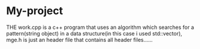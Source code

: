 # My-project
THE work.cpp is a c++ program that uses an algorithm which searches for a pattern(string object) in a data structure(in this case i used std::vector<string>),
mge.h is just an header file that contains all header files......
